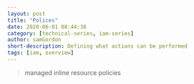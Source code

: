 ```yaml
---
layout: post
title: "Polices"
date: 2020-06-01 08:44:38
category: [technical-series, iam-series]
author: samGordon
short-description: Defining what actions can be performed
tags: [iam, overview]
---
```


> managed
> inline
> resource policies
